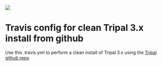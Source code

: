 [<img src ="https://travis-ci.org/isumoc/drupal_tripal_travis_setup.svg?branch=tripal-github-install">](https://travis-ci.org/isumoc/drupal_tripal_travis_setup)

# Travis config for clean Tripal 3.x install from github

Use this .travis.yml to perform a clean install of Tripal 3.x using the [Tripal github repo](https://github.com/tripal/tripal)
